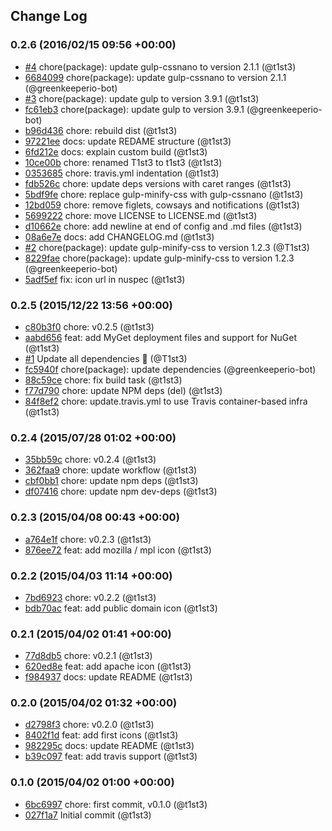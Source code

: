 ## Change Log

### 0.2.6 (2016/02/15 09:56 +00:00)
- [#4](https://github.com/t1st3/license-icons/pull/4) chore(package): update gulp-cssnano to version 2.1.1 (@t1st3)
- [6684099](https://github.com/t1st3/license-icons/commit/66840995e084554f5a36b0a710a2a9857870f426) chore(package): update gulp-cssnano to version 2.1.1 (@greenkeeperio-bot)
- [#3](https://github.com/t1st3/license-icons/pull/3) chore(package): update gulp to version 3.9.1 (@t1st3)
- [fc61eb3](https://github.com/t1st3/license-icons/commit/fc61eb3c3445d4600698eebc79228e03efe60367) chore(package): update gulp to version 3.9.1 (@greenkeeperio-bot)
- [b96d436](https://github.com/t1st3/license-icons/commit/b96d436f27caa4247f0f7a18cb5f5bd08b229c05) chore: rebuild dist (@t1st3)
- [97221ee](https://github.com/t1st3/license-icons/commit/97221eec48137d4c7b979bd5d8543d19769a3327) docs: update REDAME structure (@t1st3)
- [6fd212e](https://github.com/t1st3/license-icons/commit/6fd212e545ec95d7bca6c7a2d4cf5efa3bae9ba3) docs: explain custom build (@t1st3)
- [10ce00b](https://github.com/t1st3/license-icons/commit/10ce00bac2ed78119cdeff25d7c73ec9652c0516) chore: renamed T1st3 to t1st3 (@t1st3)
- [0353685](https://github.com/t1st3/license-icons/commit/03536859e8507860811bf6fbd78fbb07e4bf2f2c) chore: travis.yml indentation (@t1st3)
- [fdb526c](https://github.com/t1st3/license-icons/commit/fdb526c657487d6adb34ca284f38adfd68175687) chore: update deps versions with caret ranges (@t1st3)
- [5bdf9fe](https://github.com/t1st3/license-icons/commit/5bdf9fe130f13661de01b61fcc0dee1b8162fcfc) chore: replace gulp-minify-css with gulp-cssnano (@t1st3)
- [12bd059](https://github.com/t1st3/license-icons/commit/12bd059c01bef88d9ee3ce62fc0ec2cdce51f74b) chore: remove figlets, cowsays and notifications (@t1st3)
- [5699222](https://github.com/t1st3/license-icons/commit/5699222a0e8d6efccd0a34bc6bdf7728971dd296) chore: move LICENSE to LICENSE.md (@t1st3)
- [d10662e](https://github.com/t1st3/license-icons/commit/d10662e8e29fda33911ae2bf7b12cedf8d316a97) chore: add newline at end of config and .md files (@t1st3)
- [08a6e7e](https://github.com/t1st3/license-icons/commit/08a6e7e7d5e3a6d7fffd6554c625d4bb6cfada5a) docs: add CHANGELOG.md (@t1st3)
- [#2](https://github.com/t1st3/license-icons/pull/2) chore(package): update gulp-minify-css to version 1.2.3 (@T1st3)
- [8229fae](https://github.com/t1st3/license-icons/commit/8229fae42a7ae1aaad7f42e5268d4b99515433c8) chore(package): update gulp-minify-css to version 1.2.3 (@greenkeeperio-bot)
- [5adf5ef](https://github.com/t1st3/license-icons/commit/5adf5ef7737622ba98bfd3e1d73229436200725e) fix: icon url in nuspec (@t1st3)

### 0.2.5 (2015/12/22 13:56 +00:00)
- [c80b3f0](https://github.com/t1st3/license-icons/commit/c80b3f0e3d6c4689c0bb98eab1ee1655715f11c9) chore: v0.2.5 (@t1st3)
- [aabd656](https://github.com/t1st3/license-icons/commit/aabd6568396b5e8cb878b4cea053adbea476f0e6) feat: add MyGet deployment files and support for NuGet (@t1st3)
- [#1](https://github.com/t1st3/license-icons/pull/1) Update all dependencies 🌴 (@T1st3)
- [fc5940f](https://github.com/t1st3/license-icons/commit/fc5940f141099e5407c43a786781946063342bed) chore(package): update dependencies (@greenkeeperio-bot)
- [88c59ce](https://github.com/t1st3/license-icons/commit/88c59cea8b703f3c9dfcd80166e814c0213193c5) chore: fix build task (@t1st3)
- [f77d790](https://github.com/t1st3/license-icons/commit/f77d79092f108af0534e2759f331c377d1f6d7b2) chore: update NPM deps (del) (@t1st3)
- [84f8ef2](https://github.com/t1st3/license-icons/commit/84f8ef2a2b167489147a2c5246d4ab20a4857625) chore: update.travis.yml to use Travis container-based infra (@t1st3)

### 0.2.4 (2015/07/28 01:02 +00:00)
- [35bb59c](https://github.com/t1st3/license-icons/commit/35bb59cb4fb5cf322b2c7b76a13b2e59b8cf350b) chore: v0.2.4 (@t1st3)
- [362faa9](https://github.com/t1st3/license-icons/commit/362faa98147d5e1d2d88bc1cff97a9cbc5b61fce) chore: update workflow (@t1st3)
- [cbf0bb1](https://github.com/t1st3/license-icons/commit/cbf0bb11721f1e380a9cb15f7043167e69e2d0be) chore: update npm deps (@t1st3)
- [df07416](https://github.com/t1st3/license-icons/commit/df07416f505b0bd47a191f5abad76d335a0bfcba) chore: update npm dev-deps (@t1st3)

### 0.2.3 (2015/04/08 00:43 +00:00)
- [a764e1f](https://github.com/t1st3/license-icons/commit/a764e1fdc7d830a0df615ece2e5344ce5ef52030) chore: v0.2.3 (@t1st3)
- [876ee72](https://github.com/t1st3/license-icons/commit/876ee728e4772a5dcd2523389805a50acfb90055) feat: add mozilla / mpl icon (@t1st3)

### 0.2.2 (2015/04/03 11:14 +00:00)
- [7bd6923](https://github.com/t1st3/license-icons/commit/7bd6923150afc7c9c5303fe5d6ecf9cad8c8d7c1) chore: v0.2.2 (@t1st3)
- [bdb70ac](https://github.com/t1st3/license-icons/commit/bdb70ac0a50b202c2911e444bbca81b7111d7aee) feat: add public domain icon (@t1st3)

### 0.2.1 (2015/04/02 01:41 +00:00)
- [77d8db5](https://github.com/t1st3/license-icons/commit/77d8db5d379ef566b7a12e4e2e71d26d33855c4b) chore: v0.2.1 (@t1st3)
- [620ed8e](https://github.com/t1st3/license-icons/commit/620ed8edaad3bcaabcb46d112dd7df60cb7b174b) feat: add apache icon (@t1st3)
- [f984937](https://github.com/t1st3/license-icons/commit/f984937c1ee09d92378a1f33c41c6de79a5672b0) docs: update README (@t1st3)

### 0.2.0 (2015/04/02 01:32 +00:00)
- [d2798f3](https://github.com/t1st3/license-icons/commit/d2798f3e4c37948b9464d277397431e39a7d15e3) chore: v0.2.0 (@t1st3)
- [8402f1d](https://github.com/t1st3/license-icons/commit/8402f1d743c8b2c7b435fcf7ef5c1a8799c7a5bc) feat: add first icons (@t1st3)
- [982295c](https://github.com/t1st3/license-icons/commit/982295cb7628712a1a5849b75eed63266b34052c) docs: update README (@t1st3)
- [b39c097](https://github.com/t1st3/license-icons/commit/b39c097f660630eab30945004db8f03f1d796524) feat: add travis support (@t1st3)

### 0.1.0 (2015/04/02 01:00 +00:00)
- [6bc6997](https://github.com/t1st3/license-icons/commit/6bc6997aeacec2b2609b124d25eb658ddf1011e2) chore: first commit, v0.1.0 (@t1st3)
- [027f1a7](https://github.com/t1st3/license-icons/commit/027f1a7add56900643d1039ecc29abdf4041412f) Initial commit (@t1st3)